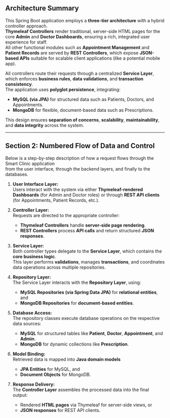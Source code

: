 ## **Architecture Summary**

This Spring Boot application employs a **three-tier architecture** with a hybrid controller approach.  
**Thymeleaf Controllers** render traditional, server-side HTML pages for the core **Admin** and **Doctor Dashboards**, ensuring a rich, integrated user experience for staff.  
All other functional modules such as **Appointment Management** and **Patient Records** are served by **REST Controllers**, which expose **JSON-based APIs** suitable for scalable client applications (like a potential mobile app).  

All controllers route their requests through a centralized **Service Layer**, which enforces **business rules**, **data validations**, and **transaction consistency**.  
The application uses **polyglot persistence**, integrating:
- **MySQL (via JPA)** for structured data such as Patients, Doctors, and Appointments.
- **MongoDB** for flexible, document-based data such as Prescriptions.

This design ensures **separation of concerns**, **scalability**, **maintainability**, and **data integrity** across the system.

---

## **Section 2: Numbered Flow of Data and Control**

Below is a step-by-step description of how a request flows through the Smart Clinic application  
from the user interface, through the backend layers, and finally to the databases.

1. **User Interface Layer:**  
   Users interact with the system via either **Thymeleaf-rendered Dashboards** (for Admin and Doctor roles) or through **REST API clients** (for Appointments, Patient Records, etc.).

2. **Controller Layer:**  
   Requests are directed to the appropriate controller:
   - **Thymeleaf Controllers** handle **server-side page rendering**.  
   - **REST Controllers** process **API calls** and return structured **JSON responses**.

3. **Service Layer:**  
   Both controller types delegate to the **Service Layer**, which contains the **core business logic**.  
   This layer performs **validations**, manages **transactions**, and coordinates data operations across multiple repositories.

4. **Repository Layer:**  
   The Service Layer interacts with the **Repository Layer**, using:
   - **MySQL Repositories (via Spring Data JPA)** for **relational entities**, and  
   - **MongoDB Repositories** for **document-based entities**.

5. **Database Access:**  
   The repository classes execute database operations on the respective data sources:
   - **MySQL** for structured tables like **Patient**, **Doctor**, **Appointment**, and **Admin**.  
   - **MongoDB** for dynamic collections like **Prescription**.

6. **Model Binding:**  
   Retrieved data is mapped into **Java domain models**  
   - **JPA Entities** for MySQL, and  
   - **Document Objects** for MongoDB.

7. **Response Delivery:**  
   The **Controller Layer** assembles the processed data into the final output:  
   - Rendered **HTML pages** via Thymeleaf for server-side views, or  
   - **JSON responses** for REST API clients.

